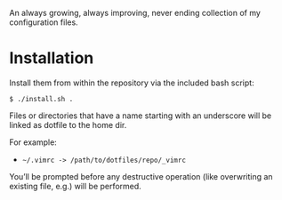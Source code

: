 An always growing, always improving, never ending collection of my
configuration files.

# Installation

Install them from within the repository via the included bash script:

    $ ./install.sh .

Files or directories that have a name starting with an underscore will be
linked as dotfile to the home dir.

For example:

- `~/.vimrc -> /path/to/dotfiles/repo/_vimrc`

You’ll be prompted before any destructive operation (like overwriting an
existing file, e.g.) will be performed.

